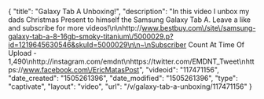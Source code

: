 {
    "title": "Galaxy Tab A Unboxing!",
    "description": "In this video I unbox my dads Christmas Present to himself the Samsung Galaxy Tab A. Leave a like and subscribe for more videos!\n\nhttp:\/\/www.bestbuy.com\/site\/samsung-galaxy-tab-a-8-16gb-smoky-titanium\/5000029.p?id=1219645630546&skuId=5000029\n\n~\nSubscriber Count At Time Of Upload - 1,490\nhttp:\/\/instagram.com\/emdnt\nhttps:\/\/twitter.com\/EMDNT_Tweet\nhttps:\/\/www.facebook.com\/EricMatasPost",
    "videoid": "117471156",
    "date_created": "1505261396",
    "date_modified": "1505261396",
    "type": "captivate",
    "layout": "video",
    "url": "\/v\/galaxy-tab-a-unboxing\/117471156"
}